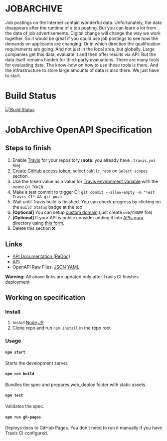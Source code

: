 # JOBARCHIVE

Job postings on the Internet contain wonderful data. Unfortunately, the data disappears after the runtime of a job posting. But you can learn a lot from the data of job advertisements.
Digital change will change the way we work together. So it would be great if you could use job postings to see how the demands on applicants are changing. Or in which direction the qualification requirements are going. And not just in the local area, but globally.
Large companies get this data, evaluate it and then offer results via API. But the data itself remains hidden for third-party evaluations.
There are many tools for evaluating data. The know-how on how to use these tools is there. And the infrastructure to store large amounts of data is also there.
We just have to start.

# Build Status

[![Build Status](https://api.travis-ci.org/cbleek/JobArchive.svg)](https://travis-ci.org/cbleek/JobArchive)


# JobArchive OpenAPI Specification
## Steps to finish

1. Enable [Travis](https://docs.travis-ci.com/user/getting-started/#To-get-started-with-Travis-CI%3A) for your repository (**note**: you already have `.travis.yml` file)
1. [Create GitHub access token](https://help.github.com/articles/creating-an-access-token-for-command-line-use/); select `public_repo` on `Select scopes` section.
1. Use the token value as a value for [Travis environment variable](https://docs.travis-ci.com/user/environment-variables/#Defining-Variables-in-Repository-Settings) with the name `GH_TOKEN`
1. Make a test commit to trigger CI: `git commit --allow-empty -m "Test Travis CI" && git push`
1. Wait until Travis build is finished. You can check progress by clicking on the `Build Status` badge at the top
1. **[Optional]** You can setup [custom domain](https://help.github.com/articles/using-a-custom-domain-with-github-pages/) (just create `web/CNAME` file)
1. **[Optional]** If your API is public consider adding it into [APIs.guru](https://APIs.guru) directory using [this form](https://apis.guru/add-api/).
1. Delete this section ❌

## Links

- [API Documentation (ReDoc)](https://archive,yawik.org)
- [API](https://api.yawik.org/)
- OpenAPI Raw Files: [JSON](https://archive.yawik.org/openapi.json) [YAML](https://archive.yawik.org/openapi.yaml)

**Warning:** All above links are updated only after Travis CI finishes deployment

## Working on specification
### Install

1. Install [Node JS](https://nodejs.org/)
2. Clone repo and run `npm install` in the repo root

### Usage

#### `npm start`
Starts the development server.

#### `npm run build`
Bundles the spec and prepares web_deploy folder with static assets.

#### `npm test`
Validates the spec.

#### `npm run gh-pages`
Deploys docs to GitHub Pages. You don't need to run it manually if you have Travis CI configured.
